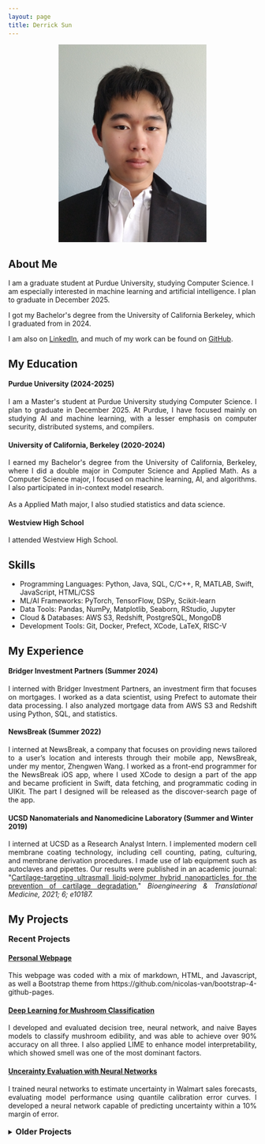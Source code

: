 ```yaml
---
layout: page
title: Derrick Sun
---
```



<p align="center">
<img src="./images/selfInSuit.jpg" alt="image of me" style="width:300px;"/>
</p>

## About Me

I am a graduate student at Purdue University, studying Computer Science. I am especially interested in machine learning and artificial intelligence. I plan to graduate in December 2025.

I got my Bachelor's degree from the University of California Berkeley, which I graduated from in 2024.

I am also on <a href="https://www.linkedin.com/in/derrick-sun-052130228/">LinkedIn</a>, and much of my work can be found on <a href="https://github.com/DerrickhSun">GitHub</a>.

## My Education

#### Purdue University (2024-2025)
<div style="text-align: justify">
I am a Master's student at Purdue University studying Computer Science. I plan to graduate in December 2025. At Purdue, I have focused mainly on studying AI and machine learning, with a lesser emphasis on computer security, distributed systems, and compilers.</div>

#### University of California, Berkeley (2020-2024)
<div style="text-align: justify">
I earned my Bachelor's degree from the University of California, Berkeley, where I did a double major in Computer Science and Applied Math. As a Computer Science major, I focused on machine learning, AI, and algorithms. I also participated in in-context model research.<br><br>As a Applied Math major, I also studied statistics and data science.
</div>

#### Westview High School

I attended Westview High School.

## Skills

<ul class=skilllist>
      <li>Programming Languages: Python, Java, SQL, C/C++, R, MATLAB, Swift, JavaScript, HTML/CSS</li>
      <li>ML/AI Frameworks: PyTorch, TensorFlow, DSPy, Scikit-learn</li>
      <li>Data Tools: Pandas, NumPy, Matplotlib, Seaborn, RStudio, Jupyter</li>
      <li>Cloud & Databases: AWS S3, Redshift, PostgreSQL, MongoDB</li>
      <li>Development Tools: Git, Docker, Prefect, XCode, LaTeX, RISC-V</li>
    </ul>
  
<section class="experience">
<h2> My Experience </h2>
</section>

#### Bridger Investment Partners (Summer 2024)
<div style="text-align: justify">
I interned with Bridger Investment Partners, an investment firm that focuses on mortgages. I worked as a data scientist, using Prefect to automate their data processing. I also analyzed mortgage data from AWS S3 and Redshift using Python, SQL, and statistics.</div>

#### NewsBreak (Summer 2022)
<div style="text-align: justify">
I interned at NewsBreak, a company that focuses on providing news tailored to a user’s 
location and interests through their mobile app, NewsBreak, under my mentor, Zhengwen Wang. I worked as a front-end programmer for the NewsBreak iOS app, where I used XCode to design a part of the app and became proficient in Swift, data fetching, and programmatic coding in UIKit. The part I designed will be released as the discover-search page of the app.</div>


#### UCSD Nanomaterials and Nanomedicine Laboratory (Summer and Winter 2019)
<div style="text-align: justify">
I interned at UCSD as a Research Analyst Intern. I implemented modern cell membrane coating technology, including cell counting, pating, culturing, and membrane derivation procedures. I made use of lab equipment such as autoclaves and pipettes. Our results were published in an academic journal: "<a href="https://doi.org/10.1002/btm2.10187">Cartilage-targeting ultrasmall lipid-polymer hybrid nanoparticles for the prevention of cartilage degradation</a>," <i>Bioengineering & Translational Medicine, 2021; 6; e10187.</i></div>



## My Projects

### Recent Projects

#### [Personal Webpage](https://derrickhsun.github.io/)

<div style="text-align: justify">
This webpage was coded with a mix of markdown, HTML, and Javascript, as well a Bootstrap theme from https://github.com/nicolas-van/bootstrap-4-github-pages. 
</div>

#### [Deep Learning for Mushroom Classification](https://github.com/DerrickhSun/CS573MushroomProject)

<div style="text-align: justify">
I developed and evaluated decision tree, neural network, and naive Bayes models to classify mushroom edibility, and was able to achieve over 90% accuracy on all three. I also applied LIME to enhance model interpretability, which showed smell was one of the most dominant factors.</div>

#### [Uncerainty Evaluation with Neural Networks](https://github.com/DerrickhSun/CS578-Uncertainty-Project)

<div style="text-align: justify">
I trained neural networks to estimate uncertainty in Walmart sales forecasts, evaluating model performance using quantile calibration error curves. I developed a neural network capable of predicting uncertainty within a 10% margin of error.</div>


<br>
<details>
<style>
  h3 {
    display: inline; /* Or display: inline-block; */
  }
</style>
<summary><h3>Older Projects</h3>
</summary>

<h4><a href="https://su23-11-57a34b75dce1.herokuapp.com/">County Representatives Website (2023)</a></h4>
<div style="text-align: justify">
  I wrote the code for an app that allows for the viewing of representatives of counties in the United States. Counties can be looked up by either name or by clicking on a map of the United States. News articles relevant to certain representatives can also be added. The code is written in a mix of Ruby, JavaScript, HTML, and CSS. Testing was done with Cucumber and Rubocop. I had two collaborators when writing this code.
</div>

<h4><a href="https://github.com/DerrickhSun/ProjectArk">Project Ark (2018)</a></h4>

A simple video game I made using inspiration from various other games. I started this game as a tool to practice my Java skills. The game is run from the driver file in src.
</details>